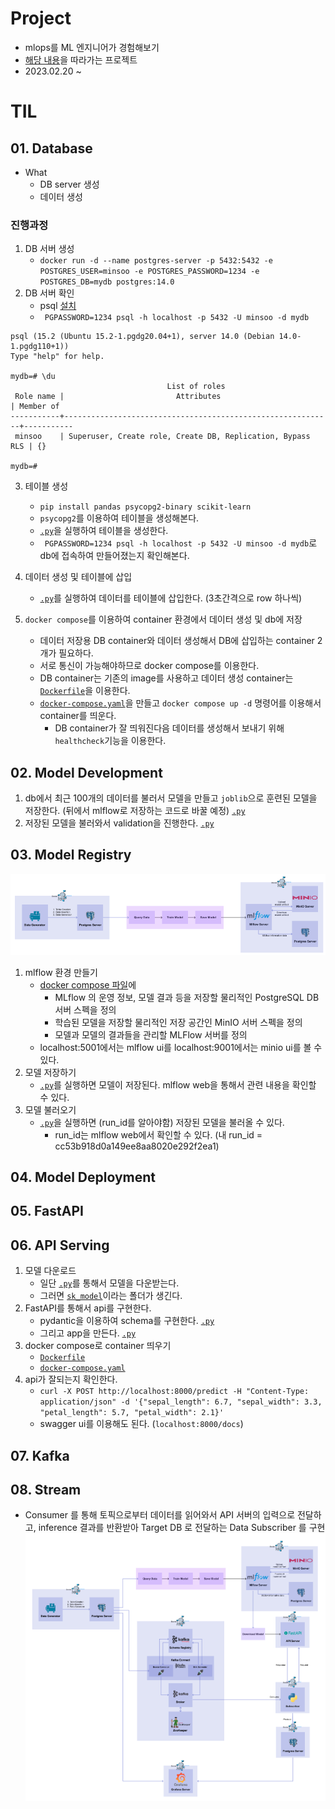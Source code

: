 # Project
- mlops를 ML 엔지니어가 경험해보기
- [해당 내용](https://mlops-for-mle.github.io/tutorial/docs/intro)을 따라가는 프로젝트
- 2023.02.20 ~ 

# TIL
## 01. Database
- What
    - DB server 생성
    - 데이터 생성
### 진행과정
1. DB 서버 생성
    -  `docker run -d --name postgres-server -p 5432:5432 -e POSTGRES_USER=minsoo -e POSTGRES_PASSWORD=1234 -e POSTGRES_DB=mydb postgres:14.0`
2. DB 서버 확인
    - psql [설치](https://www.postgresql.org/download/)
    - ` PGPASSWORD=1234 psql -h localhost -p 5432 -U minsoo -d mydb`
```
psql (15.2 (Ubuntu 15.2-1.pgdg20.04+1), server 14.0 (Debian 14.0-1.pgdg110+1))
Type "help" for help.

mydb=# \du
                                   List of roles
 Role name |                         Attributes                         | Member of 
-----------+------------------------------------------------------------+-----------
 minsoo    | Superuser, Create role, Create DB, Replication, Bypass RLS | {}

mydb=# 
```
3. 테이블 생성
    - `pip install pandas psycopg2-binary scikit-learn`
    - `psycopg2`를 이용하여 테이블을 생성해본다.
    - [`.py`](./01_database/01_create_table.py)을 실행하여 테이블을 생성한다.
    - ` PGPASSWORD=1234 psql -h localhost -p 5432 -U minsoo -d mydb`로 db에 접속하여 만들어졌는지 확인해본다.

4. 데이터 생성 및 테이블에 삽입
    - [`.py`](./01_database/02_data_insert.py)를 실행하여 데이터를 테이블에 삽입한다. (3초간격으로 row 하나씩)

5. `docker compose`를 이용하여 container 환경에서 데이터 생성 및 db에 저장
    - 데이터 저장용 DB container와 데이터 생성해서 DB에 삽입하는 container 2개가 필요하다.
    - 서로 통신이 가능해야하므로 docker compose를 이용한다.
    - DB container는 기존의 image를 사용하고 데이터 생성 container는 [`Dockerfile`](./01_database/Dockerfile)을 이용한다.
    - [`docker-compose.yaml`](./01_database/docker-compose.yaml)을 만들고 `docker compose up -d` 명령어를 이용해서 container를 띄운다.
        - DB container가 잘 띄워진다음 데이터를 생성해서 보내기 위해 `healthcheck`기능을 이용한다.

## 02. Model Development
1. db에서 최근 100개의 데이터를 불러서 모델을 만들고 `joblib`으로 훈련된 모델을 저장한다. (뒤에서 mlflow로 저장하는 코드로 바꿀 예정) [`.py`](./02_model_develop/01_db_train.py)
2. 저장된 모델을 불러와서 validation을 진행한다. [`.py`](./02_model_develop/02_db_validate_save_model.py)

## 03. Model Registry
![img](./03_model_registry/model_registry.png)
1. mlflow 환경 만들기
    - [docker compose 파일](./03_model_registry/docker-compose.yaml)에
        - MLflow 의 운영 정보, 모델 결과 등을 저장할 물리적인 PostgreSQL DB 서버 스펙을 정의
        - 학습된 모델을 저장할 물리적인 저장 공간인 MinIO 서버 스펙을 정의
        - 모델과 모델의 결과들을 관리할 MLFlow 서버를 정의
    - localhost:5001에서는 mlflow ui를 localhost:9001에서는 minio ui를 볼 수 있다.
2. 모델 저장하기
    - [`.py`](./03_model_registry/01_save_model_to_registry.py)를 실행하면 모델이 저장된다. mlflow web을 통해서 관련 내용을 확인할 수 있다.
3. 모델 불러오기
    - [`.py`](./03_model_registry/02_load_model_from_registry.py)을 실행하면 (run_id를 알아야함) 저장된 모델을 불러올 수 있다.
        - run_id는 mlflow web에서 확인할 수 있다. (내 run_id = cc53b918d0a149ee8aa8020e292f2ea1)

## 04. Model Deployment
## 05. FastAPI
## 06. API Serving
1. 모델 다운로드
    - 일단 [`.py`](./06_api_serving/01_download_model.py)를 통해서 모델을 다운받는다.
    - 그러면 [`sk_model`](./06_api_serving/sk_model/)이라는 폴더가 생긴다.
2. FastAPI를 통해서 api를 구현한다.
    - pydantic을 이용하여 schema를 구현한다. [`.py`](./06_api_serving/schemas.py)
    - 그리고 app을 만든다. [`.py`](./06_api_serving/app.py)
3. docker compose로 container 띄우기
    - [`Dockerfile`](./06_api_serving/Dockerfile)
    - [`docker-compose.yaml`](./06_api_serving/docker-compose.yaml)
4. api가 잘되는지 확인한다.
    - `curl -X POST http://localhost:8000/predict -H "Content-Type: application/json" -d '{"sepal_length": 6.7, "sepal_width": 3.3, "petal_length": 5.7, "petal_width": 2.1}'`
    - swagger ui를 이용해도 된다. (`localhost:8000/docs`) 

## 07. Kafka
## 08. Stream
- Consumer 를 통해 토픽으로부터 데이터를 읽어와서 API 서버의 입력으로 전달하고, inference 결과를 반환받아 Target DB 로 전달하는 Data Subscriber 를 구현
![img](./08_stream/stream.png)